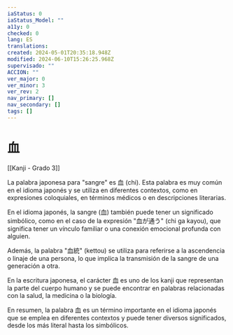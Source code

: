 ```yaml
---
iaStatus: 0
iaStatus_Model: ""
a11y: 0
checked: 0
lang: ES
translations: 
created: 2024-05-01T20:35:18.948Z
modified: 2024-06-10T15:26:25.968Z
supervisado: ""
ACCION: ""
ver_major: 0
ver_minor: 3
ver_rev: 2
nav_primary: []
nav_secondary: []
tags: []
---
```

# 血

[[Kanji - Grado 3]]

La palabra japonesa para "sangre" es 血 (chi). Esta palabra es muy común en el idioma japonés y se utiliza en diferentes contextos, como en expresiones coloquiales, en términos médicos o en descripciones literarias.

En el idioma japonés, la sangre (血) también puede tener un significado simbólico, como en el caso de la expresión "血が通う" (chi ga kayou), que significa tener un vínculo familiar o una conexión emocional profunda con alguien.

Además, la palabra "血統" (kettou) se utiliza para referirse a la ascendencia o linaje de una persona, lo que implica la transmisión de la sangre de una generación a otra.

En la escritura japonesa, el carácter 血 es uno de los kanji que representan la parte del cuerpo humano y se puede encontrar en palabras relacionadas con la salud, la medicina o la biología.

En resumen, la palabra 血 es un término importante en el idioma japonés que se emplea en diferentes contextos y puede tener diversos significados, desde los más literal hasta los simbólicos.
